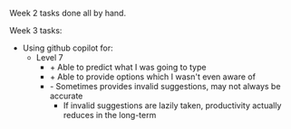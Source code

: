 Week 2 tasks done all by hand.

Week 3 tasks:
- Using github copilot for:
    - Level 7
        - \+ Able to predict what I was going to type
        - \+ Able to provide options which I wasn't even aware of
        - \- Sometimes provides invalid suggestions, may not always be accurate
          - If invalid suggestions are lazily taken, productivity actually reduces in the long-term